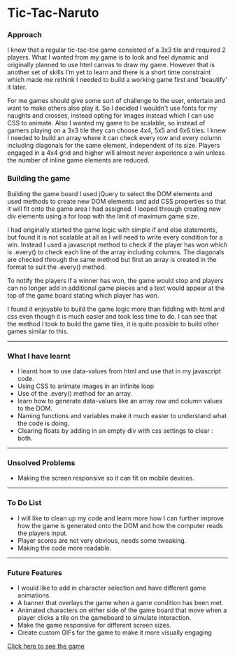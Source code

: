 # Tic-Tac-Naruto

### Approach

I knew that a regular tic-tac-toe game consisted of a 3x3 tile and required 2 players. What I wanted from my game is to look and feel dynamic and originally planned to use html canvas to draw my game. However that is another set of skills I'm yet to learn and there is a short time constraint which made me rethink I needed to build a working game first and 'beautify' it later.

For me games should give some sort of challenge to the user, entertain and want to make others also play it. So I decided I wouldn't use fonts for my naughts and crosses, instead opting for images instead which I can use CSS to animate. Also I wanted my game to be scalable, so instead of gamers playing on a 3x3 tile they can choose 4x4, 5x5 and 6x6 tiles. I knew I needed to build an array where it can check every row and every column including diagonals for the same element, independent of its size. Players engaged in a 4x4 grid and higher will almost never experience a win unless the number of inline game elements are reduced.

### Building the game

Building the game board I used jQuery to select the DOM elements and used methods to create new DOM elements and add CSS properties so that it will fit onto the game area I had assigned.
I looped through creating new div elements using a for loop with the limit of maximum game size.

I had originally started the game logic with simple if and else statements, but found it is not scalable at all as I will need to write every condition for a win. Instead I used a javascript method to check if the player has won which is .every() to check each line of the array including columns. The diagonals are checked through the same method but first an array is created in the format to suit the .every() method.

To notify the players if a winner has won, the game would stop and players can no longer add in additional game pieces and a text would appear at the top of the game board stating which player has won.

I found it enjoyable to build the game logic more than fiddling with html and css even though it is much easier and took less time to do. I can see that the method I took to build the game tiles, it is quite possible to build other games similar to this.

---

### What I have learnt
- I learnt how to use data-values from html and use that in my javascript code.
- Using CSS to animate images in an infinite loop
- Use of the .every() method for an array.
- learn how to generate data-values like an array row and column values to the DOM.
- Naming functions and variables make it much easier to understand what the code is doing.
- Clearing floats by adding in an empty div with css settings to clear : both.

---

### Unsolved Problems
- Making the screen responsive so it can fit on mobile devices.


---

### To Do List
- I will like to clean up my code and learn more how I can further improve how the game is generated onto the DOM and how the computer reads the players input.
- Player scores are not very obvious, needs some tweaking.
- Making the code more readable.

---

### Future Features
- I would like to add in character selection and have different game animations.
- A banner that overlays the game when a game condition has been met.
- Animated characters on either side of the game board that move when a player clicks a tile on the gameboard to simulate interaction.
- Make the game responsive for different screen sizes.
- Create custom GIFs for the game to make it more visually engaging

[Click here to see the game](https://gzerka.github.io/GAProject1TicTacToe/)
